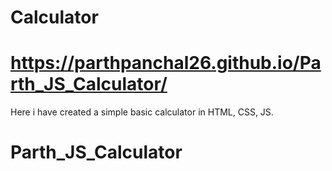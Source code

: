 # Calculator

# https://parthpanchal26.github.io/Parth_JS_Calculator/

Here i have created a simple basic calculator in
HTML, CSS, JS.

# Parth_JS_Calculator
